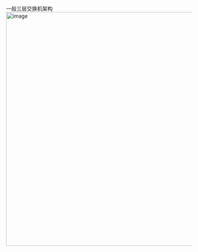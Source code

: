 一般三层交换机架构<br>
<img width="940" height="634" alt="image" src="https://github.com/user-attachments/assets/6bfb4ab3-9b8a-4584-82a5-1ddbc1c7aa38" />
<br>
